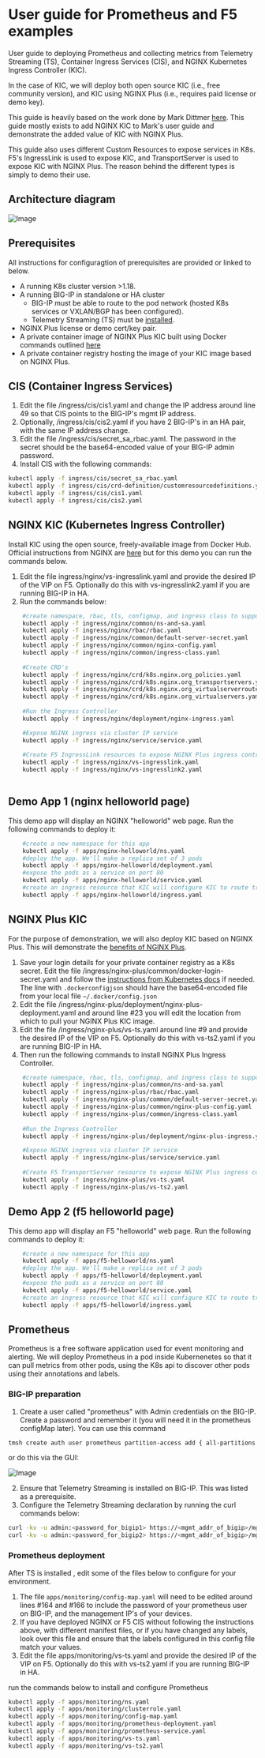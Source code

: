 # User guide for Prometheus and F5 examples
User guide to deploying Prometheus and collecting metrics from Telemetry Streaming (TS), Container Ingress Services (CIS), and NGINX Kubernetes Ingress Controller (KIC).

In the case of KIC, we will deploy both open source KIC (i.e., free community version), and KIC using NGINX Plus (i.e., requires paid license or demo key).

This guide is heavily based on the work done by Mark Dittmer [here](https://github.com/mdditt2000/k8s-bigip-ctlr/tree/main/user_guides/prometheus). This guide mostly exists to add NGINX KIC to Mark's user guide and demonstrate the added value of KIC with NGINX Plus.

This guide also uses different Custom Resources to expose services in K8s. F5's IngressLink is used to expose KIC, and TransportServer is used to expose KIC with NGINX Plus. The reason behind the different types is simply to demo their use.

## Architecture diagram
![Image](images/Prometheus-user-guide.png)

## Prerequisites
All instructions for configuragtion of prerequisites are provided or linked to below.
- A running K8s cluster version >1.18.
- A running BIG-IP in standalone or HA cluster
  - BIG-IP must be able to route to the pod network (hosted K8s services or VXLAN/BGP has been configured).
  - Telemetry Streaming (TS) must be [installed](https://clouddocs.f5.com/products/extensions/f5-telemetry-streaming/latest/installation.html).
- NGINX Plus license or demo cert/key pair.
- A private container image of NGINX Plus KIC built using Docker commands outlined [here](https://docs.nginx.com/nginx-ingress-controller/installation/building-ingress-controller-image/)
- A private container registry hosting the image of your KIC image based on NGINX Plus.

## CIS (Container Ingress Services)
1. Edit the file /ingress/cis/cis1.yaml and change the IP address around line 49 so that CIS points to the BIG-IP's mgmt IP address.
2. Optionally, /ingress/cis/cis2.yaml if you have 2 BIG-IP's in an HA pair, with the same IP address change.
3. Edit the file /ingress/cis/secret_sa_rbac.yaml. The password in the secret should be the base64-encoded value of your BIG-IP admin password.
4. Install CIS with the following commands:
```bash
kubectl apply -f ingress/cis/secret_sa_rbac.yaml
kubectl apply -f ingress/cis/crd-definition/customresourcedefinitions.yaml
kubectl apply -f ingress/cis/cis1.yaml
kubectl apply -f ingress/cis/cis2.yaml
```

## NGINX KIC (Kubernetes Ingress Controller)
Install KIC using the open source, freely-available image from Docker Hub. Official instructions from NGINX are [here](https://docs.nginx.com/nginx-ingress-controller/installation/installation-with-manifests/) but for this demo you can run the commands below.
1. Edit the file ingress/nginx/vs-ingresslink.yaml and provide the desired IP of the VIP on F5. Optionally do this with vs-ingresslink2.yaml if you are running BIG-IP in HA.
2. Run the commands below:
````bash
    #create namespace, rbac, tls, configmap, and ingress class to support KIC
    kubectl apply -f ingress/nginx/common/ns-and-sa.yaml
    kubectl apply -f ingress/nginx/rbac/rbac.yaml
    kubectl apply -f ingress/nginx/common/default-server-secret.yaml
    kubectl apply -f ingress/nginx/common/nginx-config.yaml
    kubectl apply -f ingress/nginx/common/ingress-class.yaml
    
    #Create CRD's
    kubectl apply -f ingress/nginx/crd/k8s.nginx.org_policies.yaml
    kubectl apply -f ingress/nginx/crd/k8s.nginx.org_transportservers.yaml
    kubectl apply -f ingress/nginx/crd/k8s.nginx.org_virtualserverroutes.yaml
    kubectl apply -f ingress/nginx/crd/k8s.nginx.org_virtualservers.yaml
    
    #Run the Ingress Controller
    kubectl apply -f ingress/nginx/deployment/nginx-ingress.yaml

    #Expose NGINX ingress via cluster IP service
    kubectl apply -f ingress/nginx/service/service.yaml
    
    #Create F5 IngressLink resources to expose NGINX Plus ingress controller via F5 BIG-IP
    kubectl apply -f ingress/nginx/vs-ingresslink.yaml
    kubectl apply -f ingress/nginx/vs-ingresslink2.yaml
    
````
## Demo App 1 (nginx helloworld page)
This demo app will display an NGINX "helloworld" web page. Run the following commands to deploy it:
````bash
    #create a new namespace for this app
    kubectl apply -f apps/nginx-helloworld/ns.yaml
    #deploy the app. We'll make a replica set of 3 pods
    kubectl apply -f apps/nginx-helloworld/deployment.yaml
    #expose the pods as a service on port 80
    kubectl apply -f apps/nginx-helloworld/service.yaml
    #create an ingress resource that KIC will configure KIC to route traffic to these pods
    kubectl apply -f apps/nginx-helloworld/ingress.yaml
````

## NGINX Plus KIC
For the purpose of demonstration, we will also deploy KIC based on NGINX Plus. This will demonstrate the [benefits of NGINX Plus](https://www.nginx.com/products/nginx/#compare-versions).
1. Save your login details for your private container registry as a K8s secret. Edit the file /ingress/nginx-plus/common/docker-login-secret.yaml and follow the [instructions from Kubernetes docs](https://kubernetes.io/docs/tasks/configure-pod-container/pull-image-private-registry/) if needed. The line with ```.dockerconfigjson``` should have the base64-encoded file from your local file ```~/.docker/config.json```
2. Edit the file /ingress/nginx-plus/deployment/nginx-plus-deployment.yaml and around line #23 you will edit the location from which to pull your NGINX Plus KIC image.
3. Edit the file /ingress/nginx-plus/vs-ts.yaml around line #9 and provide the desired IP of the VIP on F5. Optionally do this with vs-ts2.yaml if you are running BIG-IP in HA.
4. Then run the following commands to install NGINX Plus Ingress Controller.
````bash
    #create namespace, rbac, tls, configmap, and ingress class to support KIC
    kubectl apply -f ingress/nginx-plus/common/ns-and-sa.yaml
    kubectl apply -f ingress/nginx-plus/rbac/rbac.yaml
    kubectl apply -f ingress/nginx-plus/common/default-server-secret.yaml
    kubectl apply -f ingress/nginx-plus/common/nginx-plus-config.yaml
    kubectl apply -f ingress/nginx-plus/common/ingress-class.yaml
    
    #Run the Ingress Controller
    kubectl apply -f ingress/nginx-plus/deployment/nginx-plus-ingress.yaml

    #Expose NGINX ingress via cluster IP service
    kubectl apply -f ingress/nginx-plus/service/service.yaml
    
    #Create F5 TransportServer resource to expose NGINX Plus ingress controller via F5 BIG-IP
    kubectl apply -f ingress/nginx-plus/vs-ts.yaml
    kubectl apply -f ingress/nginx-plus/vs-ts2.yaml
````

## Demo App 2 (f5 helloworld page)
This demo app will display an F5 "helloworld" web page. Run the following commands to deploy it:
````bash
    #create a new namespace for this app
    kubectl apply -f apps/f5-helloworld/ns.yaml
    #deploy the app. We'll make a replica set of 3 pods
    kubectl apply -f apps/f5-helloworld/deployment.yaml
    #expose the pods as a service on port 80
    kubectl apply -f apps/f5-helloworld/service.yaml
    #create an ingress resource that KIC will configure KIC to route traffic to these pods
    kubectl apply -f apps/f5-helloworld/ingress.yaml
````

## Prometheus
Prometheus is a free software application used for event monitoring and alerting. We will deploy Prometheus in a pod inside Kubernenetes so that it can pull metrics from other pods, using the K8s api to discover other pods using their annotations and labels.

### BIG-IP preparation
1. Create a user called "prometheus" with Admin credentials on the BIG-IP. Create a password and remember it (you will need it in the prometheus configMap later). You can use this command
````bash
tmsh create auth user prometheus partition-access add { all-partitions { role admin } } prompt-for-password
````
or do this via the GUI:

![Image](images/user-add.PNG)

2. Ensure that Telemetry Streaming is installed on BIG-IP. This was listed as a prerequisite.
3. Configure the Telemetry Streaming declaration by running the curl commands below:

````bash
curl -kv -u admin:<password_for_bigip1> https://<mgmt_addr_of_bigip>/mgmt/shared/telemetry/declare -d @apps/monitoring/ts-declaration.json -H "content-type:application/json"
curl -kv -u admin:<password_for_bigip2> https://<mgmt_addr_of_bigip>/mgmt/shared/telemetry/declare -d @apps/monitoring/ts-declaration.json -H "content-type:application/json"
````
### Prometheus deployment
After TS is installed , edit some of the files below to configure for your environment.
1. The file ```apps/monitoring/config-map.yaml``` will need to be edited around lines #164 and #166 to include the password of your prometheus user on BIG-IP, and the management IP's of your devices.
2. If you have deployed NGINX or F5 CIS without following the instructions above, with different manifest files, or if you have changed any labels, look over this file and ensure that the labels configured in this config file match your values.
3. Edit the file apps/monitoring/vs-ts.yaml and provide the desired IP of the VIP on F5. Optionally do this with vs-ts2.yaml if you are running BIG-IP in HA.

run the commands below to install and configure Prometheus

````bash
kubectl apply -f apps/monitoring/ns.yaml
kubectl apply -f apps/monitoring/clusterrole.yaml
kubectl apply -f apps/monitoring/config-map.yaml
kubectl apply -f apps/monitoring/prometheus-deployment.yaml
kubectl apply -f apps/monitoring/prometheus-service.yaml
kubectl apply -f apps/monitoring/vs-ts.yaml
kubectl apply -f apps/monitoring/vs-ts2.yaml
````


